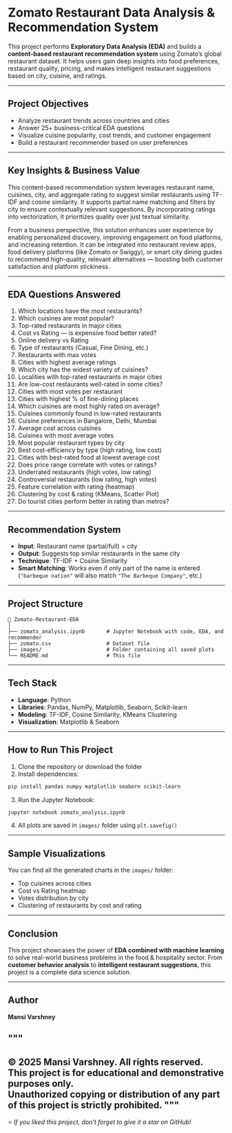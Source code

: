 # Zomato Restaurant Data Analysis & Recommendation System

This project performs **Exploratory Data Analysis (EDA)** and builds a **content-based restaurant recommendation system** using Zomato’s global restaurant dataset. It helps users gain deep insights into food preferences, restaurant quality, pricing, and makes intelligent restaurant suggestions based on city, cuisine, and ratings.

---

## Project Objectives

- Analyze restaurant trends across countries and cities
- Answer 25+ business-critical EDA questions
- Visualize cuisine popularity, cost trends, and customer engagement
- Build a restaurant recommender based on user preferences

---

## Key Insights & Business Value

This content-based recommendation system leverages restaurant name, cuisines, city, and aggregate rating to suggest similar restaurants using TF-IDF and cosine similarity. It supports partial name matching and filters by city to ensure contextually relevant suggestions. By incorporating ratings into vectorization, it prioritizes quality over just textual similarity.

From a business perspective, this solution enhances user experience by enabling personalized discovery, improving engagement on food platforms, and increasing retention. It can be integrated into restaurant review apps, food delivery platforms (like Zomato or Swiggy), or smart city dining guides to recommend high-quality, relevant alternatives — boosting both customer satisfaction and platform stickiness.

---

## EDA Questions Answered

1. Which locations have the most restaurants?  
2. Which cuisines are most popular?  
3. Top-rated restaurants in major cities  
4. Cost vs Rating — is expensive food better rated?  
5. Online delivery vs Rating  
6. Type of restaurants (Casual, Fine Dining, etc.)  
7. Restaurants with max votes  
8. Cities with highest average ratings  
9. Which city has the widest variety of cuisines?  
10. Localities with top-rated restaurants in major cities  
11. Are low-cost restaurants well-rated in some cities?  
12. Cities with most votes per restaurant  
13. Cities with highest % of fine-dining places  
14. Which cuisines are most highly rated on average?  
15. Cuisines commonly found in low-rated restaurants  
16. Cuisine preferences in Bangalore, Delhi, Mumbai  
17. Average cost across cuisines  
18. Cuisines with most average votes  
19. Most popular restaurant types by city  
20. Best cost-efficiency by type (high rating, low cost)  
21. Cities with best-rated food at lowest average cost  
22. Does price range correlate with votes or ratings?  
23. Underrated restaurants (high votes, low rating)  
24. Controversial restaurants (low rating, high votes)  
25. Feature correlation with rating (heatmap)  
26. Clustering by cost & rating (KMeans, Scatter Plot)  
27. Do tourist cities perform better in rating than metros?

---

## Recommendation System

- **Input**: Restaurant name (partial/full) + city  
- **Output**: Suggests top similar restaurants in the same city  
- **Technique**: TF-IDF + Cosine Similarity  
- **Smart Matching**: Works even if only part of the name is entered (`"barbeque nation"` will also match `"The Barbeque Company"`, etc.)

---

## Project Structure

```
📁 Zomato-Restaurant-EDA
│
├── zomato_analysis.ipynb       # Jupyter Notebook with code, EDA, and recommender
├── zomato.csv                  # Dataset file
├── images/                     # Folder containing all saved plots
└── README.md                   # This file
```

---

## Tech Stack

- **Language**: Python
- **Libraries**: Pandas, NumPy, Matplotlib, Seaborn, Scikit-learn
- **Modeling**: TF-IDF, Cosine Similarity, KMeans Clustering
- **Visualization**: Matplotlib & Seaborn

---

## How to Run This Project

1. Clone the repository or download the folder  
2. Install dependencies:

```bash
pip install pandas numpy matplotlib seaborn scikit-learn
```

3. Run the Jupyter Notebook:

```bash
jupyter notebook zomato_analysis.ipynb
```

4. All plots are saved in `images/` folder using `plt.savefig()`

---

## Sample Visualizations

You can find all the generated charts in the `images/` folder:
- Top cuisines across cities
- Cost vs Rating heatmap
- Votes distribution by city
- Clustering of restaurants by cost and rating

---

## Conclusion

This project showcases the power of **EDA combined with machine learning** to solve real-world business problems in the food & hospitality sector. From **customer behavior analysis** to **intelligent restaurant suggestions**, this project is a complete data science solution.

---

## Author

 **Mansi Varshney** 

"""
--- 
© 2025 Mansi Varshney. All rights reserved.  
This project is for educational and demonstrative purposes only.  
Unauthorized copying or distribution of any part of this project is strictly prohibited.
"""
---

⭐ *If you liked this project, don't forget to give it a star on GitHub!*
